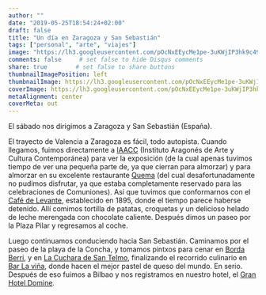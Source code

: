 ```yaml
---
author: ""
date: "2019-05-25T18:54:24+02:00"
draft: false
title: "Un día en Zaragoza y San Sebastián"
tags: ["personal", "arte", "viajes"]
image: "https://lh3.googleusercontent.com/pOcNxEEycMe1pe-3uKWjIP3hk9c49Eupow4bYDTIcLwGiEW69BbBEQ6nHt3_b--kcJfZ7J6HbJ0qacForOzGu33FFTVL7NWlOzoi0qKtYTFNpnk5XMaRms0z9apKxag-MxeCVf7k-xs=w1920-h1080"
comments: false     # set false to hide Disqus comments
share: true        # set false to share buttons
thumbnailImagePosition: left
thumbnailImage: https://lh3.googleusercontent.com/pOcNxEEycMe1pe-3uKWjIP3hk9c49Eupow4bYDTIcLwGiEW69BbBEQ6nHt3_b--kcJfZ7J6HbJ0qacForOzGu33FFTVL7NWlOzoi0qKtYTFNpnk5XMaRms0z9apKxag-MxeCVf7k-xs=w1920-h1080
coverImage: https://lh3.googleusercontent.com/pOcNxEEycMe1pe-3uKWjIP3hk9c49Eupow4bYDTIcLwGiEW69BbBEQ6nHt3_b--kcJfZ7J6HbJ0qacForOzGu33FFTVL7NWlOzoi0qKtYTFNpnk5XMaRms0z9apKxag-MxeCVf7k-xs=w1920-h1080
metaAlignment: center
coverMeta: out
---
```


El sábado nos dirigimos a Zaragoza y San Sebastián (España).

<!--more-->

El trayecto de Valencia a Zaragoza es fácil, todo autopista. Cuando llegamos, fuimos directamente a [IAACC](http://www.iaacc.es/) (Instituto Aragonés de Arte  y Cultura Contemporánea) para ver la exposición (de la cual apenas tuvimos tiempo de ver una pequeña parte de, ya que cierran para almorzar) y para almorzar en su excelente restaurante [Quema](http://restaurantequema.com/) (del cual desafortunadamente no pudimos disfrutar, ya que estaba completamente reservado para las celebraciones de Comuniones). Así que tuvimos que conformarnos con el [Café de Levante](http://www.cafedelevante.es/en/), establecido en 1895, donde el tiempo parece haberse detenido. Allí comimos tortilla de patatas, croquetas y un delicioso helado de leche merengada con chocolate caliente. Después dimos un paseo por la Plaza Pilar y regresamos al coche.

Luego continuamos conduciendo hacia San Sebastián. Caminamos por el paseo de la playa de la Concha, y tomamos pintxos para cenar en [Borda Berri](https://www.bordaberri.com/), y en [La Cuchara de San Telmo](http://www.lacucharadesantelmo.com/), finalizando el recorrido culinario en [Bar La viña](http://lavinarestaurante.com/en/), donde hacen el mejor pastel de queso del mundo. En serio. Después de eso fuimos a Bilbao y nos registramos en nuestro hotel, el [Gran Hotel Domine](https://www.hoteldominebilbao.com/).

<script src="https://cdn.jsdelivr.net/npm/publicalbum@latest/dist/pa-embed-player.min.js" async></script>
<div class="pa-embed-player" style="width:100%; height:480px; display:none;"
  data-link="https://photos.app.goo.gl/4FURyg38UE61LEzG9"
  data-title="63 new photos by Jorge Cortell">
  <img data-src="https://lh3.googleusercontent.com/_w96iZFIkoQYeIwXlrgC4dQjtLTa5obLNHgOJjKjBf4TbmjPo-eD8vHMX1yrTn5fYW61eBV6skfIRRHdfe3GjKeqPXq651IwW3f6gAN3nnpaxHPz5BoIq0Ly5NRUFcnde_Otmw4aB0M=w1920-h1080" src="" alt="" />
  <img data-src="https://lh3.googleusercontent.com/RBbHSvAy6HtZTgi-5F5avySmnU_CeM6IyHkwQ9UW-BNQhoGoZkVe2orOQg-8VmrzazHBYZ1p07eJqFI5pwRm2Oa6eFT76K5_wpBlKgatn40tu1PUTxxRhpyjvjs5oFhXCCUpXlbgoes=w1920-h1080" src="" alt="" />
  <img data-src="https://lh3.googleusercontent.com/IFDrxAyMAg9EMVJmZdX_ZGY66yi4Vx6mLPeFkaIEmsNjWQv_0Ljwdow85And_dP6RyEjKpL10EQHs4RL3DB8O7FoVwn-Ef0JZjG-T2eCFql3pj60LRhKQrtQ406Y_g_y5erbXiYdrVw=w1920-h1080" src="" alt="" />
  <img data-src="https://lh3.googleusercontent.com/N9uGhZUXlgDb3_qf01-j58o--mZiiG54l2oqTfuzMiFc76UPMKpctkkllXiFEb4hIkno7SPPm7X3vq6opeYdpb4u8Dl1yptF80qaDvihPd5EqyGnumc3B9nzFzq75D4Wep_-BOty-3M=w1920-h1080" src="" alt="" />
  <img data-src="https://lh3.googleusercontent.com/R2QUREkSAa8yqoiGBu7rTwWlstC0eayqjmebYynzidMcgcTew3KmOat9bbvsYlJ30OWJf82wctZOIrq71oaxXtvRx_AxbHwb9MYN1pr0giDdwDYBST612LB0Gel0VRTgtPr7N_CKtJU=w1920-h1080" src="" alt="" />
  <img data-src="https://lh3.googleusercontent.com/NutoU9mqz98at6R58LRg5hZlxrik0Dq0xGYKlyu9i-hdJKVjltrCw93qk0l5t5YnRKMORLY_8mCVEewQzJqjeJhxUT4c2odt0c6yScGzh8UH3xNvxe2AYdj3bliYV2H4_XR7K-62AYI=w1920-h1080" src="" alt="" />
  <img data-src="https://lh3.googleusercontent.com/zEHE9UWu1Xwe4R2lvx0CiGeehO5uReIddZfNCehRqsBHed7YOXcZ8rSJUlbwaveh5GkrUoYvQ_i6ujhifZQ_W9TERB-5ntyoSQdK04-YB_KZzp1fthAmADgq2NU07NgIlWNhDnvpHlQ=w1920-h1080" src="" alt="" />
  <img data-src="https://lh3.googleusercontent.com/KQXB1BWvTnKTJtYTiHab0-_RgfMyp1Xg1Yr3bDoZnFIlgl5md_faqdSEgftzPvhE5sHq1aiem0w7Z6kNSD75vCXNoQ0XIrMJZY0sbOtRnp3USQ97Vp9ys2Prk5W3_oEss6R65jxedZ8=w1920-h1080" src="" alt="" />
  <img data-src="https://lh3.googleusercontent.com/x1ECAvEQH9FW7gSCAzxYuKC5Mh_3peggoPU8QGEqO_s34fdkXO_vLEmknGUmy4_x4o6dNmhI_dq5EjkDfV2c9s2069HB0tpNTdysb5Jd6MnyuNSCj4A3zTfpV7U2IvjVcqilh-Hy4CA=w1920-h1080" src="" alt="" />
  <img data-src="https://lh3.googleusercontent.com/PLUni4s5636XRPaVrovAMkQMt8AcHQnBT9DQ_OEnXM3QA6Yu7a5qP5hMdRhaL5K13qQPJ2wnC0u1U2ngu6reQHocIGmnYYbpvhSeYNAKMIpk87fT2LLbJL62iWW5QDoSaB0jtHkZ_yw=w1920-h1080" src="" alt="" />
  <img data-src="https://lh3.googleusercontent.com/5j_O3i8HsZ3Er76fvBGrlZ4Rm-ArEu6p1_ezeOEhwB1t0OA329Fy0nOSc7d9S5a4DJSQ9V0ciADtONLcUCXO0LhpJl4vqhdlY98hV7Sr_cpop2kkHUfr5Vc5U0gAZ1WvDAdHisQLsqo=w1920-h1080" src="" alt="" />
  <img data-src="https://lh3.googleusercontent.com/0zSynT2ETWPMQMr7kOi3wz-m0WitRKUQA0Nz1nI-Ozxsm-pwiCFLYiv6BjRGBB_QQvq5K_fBBoPVarURc9vEIFqqe-fdSC1xgEOU3Jt1JvLq6Xd_LQMx6coFrWSXlcOiHPxoC8ZBMxM=w1920-h1080" src="" alt="" />
  <img data-src="https://lh3.googleusercontent.com/1_Wy0tmbcd1WF6dDJSruMFXsOVWFwNWgnjchQ_O6ixLCBHSKZxouCbkHzLgzSRCvmOmlWqnz8rg2poo9SwraRtmp2V6snquZbwDjkpMA9QUvCQ6NLg0JGmlM-316OvCAVrMyHvccX_4=w1920-h1080" src="" alt="" />
  <img data-src="https://lh3.googleusercontent.com/uFPRe_qZBw6iGJYnc_elBA8tdChgQcvp7JyDUkzKMT94_gWxKxHx2IkeRDRwOLJKi6QSR76sUtHFSwWPts5vuY77Wp6cNGuH2M-J8vBi5zC0WaSrtC9NAH686UnRRFXbYOs6pM5hPi0=w1920-h1080" src="" alt="" />
  <img data-src="https://lh3.googleusercontent.com/uKrmNP_oP5pdB8Fbj90xMPX1Dva0gp2954mRY-RypDwi23UURIsj5g_NsKYJP0Jb06R96V0G-ScJ07TkeeIx-0ALYx9EZ6_qXsM0lefntCb_duQlPWZcJkO0CYZIRR9kk4xxofYIuP0=w1920-h1080" src="" alt="" />
  <img data-src="https://lh3.googleusercontent.com/m5CKmIeecOQgw0RyeeE5JT-uMBCV6nTAL2bWAiORoDtcNSpoWVKAoWq0Ht2YEzC6CmMw9HWynHnU4PAjRcQBAOfpFQoEHpxX9pVScifuR42mLeBEJSc2dlIp5SbTRoS_c0wLh7EmMMc=w1920-h1080" src="" alt="" />
  <img data-src="https://lh3.googleusercontent.com/Hk3qeN22AGR0zwDQ0w1IQH7BlCS1ywFR8kMwbr_BlnwcNW7cMu6yFR3ck_ENlcD4_SB0QlXX0Di3LVzubJNaEAnK0crzMRCbbUK6MXYKp2P_WMwmc4Jy8lEan9nwqBUa_9fEpv3qRuQ=w1920-h1080" src="" alt="" />
  <img data-src="https://lh3.googleusercontent.com/TndN1wUzVufQU86uaXCstQQNw9ezwykK-IO3xqiDJK6xLHVIwglqONu_WSDzlkzKC9anRAeC60RN_lq457zrW8Co3_Cw05vkDCvp-tMc8jkN6wu3ZE4fIryyxVFeQEwLJBqR3pZIbqk=w1920-h1080" src="" alt="" />
  <img data-src="https://lh3.googleusercontent.com/IYc-tSS50f9v4JiAdWceedbD55XgmK7bBjW7MpRaKK28zz2J-zX4RU-diyQOB1NSrB-cJubAAV8twVIbYJ8SXq-Ow4K8G8Xrw0FF5tH5MGcwl6R3eOQ-eDr278wA_Jbug2Mdi84IP8c=w1920-h1080" src="" alt="" />
  <img data-src="https://lh3.googleusercontent.com/wcBxcwKc1wZITfI4y3viuK_JIUQJllqOyQPoOUj9MDRsYzpKjPC66j0Xs_owgwIML7YRSZRmLWqCjYQ2pKaPW4pobTBvGfs9n29oncCOuvX1_i9ilZIpak3R7m004F48Sy5XKJDeof4=w1920-h1080" src="" alt="" />
  <img data-src="https://lh3.googleusercontent.com/1THhQykeb1uuGAfZQ809Dx9YwBZjzuIewk0VUcBfVu56Suo9_rrHMVU1VjrLBgoBqx-Dk8x_5chC20TQ-ivG1gYM9fgqbUR5HTiqgV9ozgXoJBT5fuLzi8HhEEu2opPHfKn8lW1DGFI=w1920-h1080" src="" alt="" />
  <img data-src="https://lh3.googleusercontent.com/UYQWywfhN0M7KHIhaoFLPidDJDb8MMnIrR5u-WPeamuI5F1Tz90R629XKX6_K1oly6fAJp1eq1ytyusMhYFL9FfzZfCusAC7XvV-MPJmAb3UP5HVLmCRTt9UItrkt5o3ioWuH-YMPuM=w1920-h1080" src="" alt="" />
  <img data-src="https://lh3.googleusercontent.com/Yhjhg4YVjlog4yYp8w5EvkYHkTZm4-z3Ud2ouvtMeor2nbUeflJgJ7MYoHRRw59mK_LenvAuS8JjCHyZs2Une4WdaY1FW_tQLN4F9MK6Y0wC9kCVDq7Zq3XtR1w6AwBM_jq1AnRmQ04=w1920-h1080" src="" alt="" />
  <img data-src="https://lh3.googleusercontent.com/etUc7_UXtMdSY-GK5R_BPr1XlQqvg4Ee9LzLAoqjxunkpj2Wqh1MgSuxsfR1EwgD_TnzdhS0K4QStZIi4lCmwcLb100nYxnAf8K6rvsDgol4EX8GO_G2ukqDOuiKo9W7O9usiDM6pbc=w1920-h1080" src="" alt="" />
  <img data-src="https://lh3.googleusercontent.com/S4I44yWTk6O86J-msIKtikwo6acHRS0rqS4svx7Zz6cuK9Vqh-CgC94DKTcVDy8rCLwFqQZui1mfsLkfyf3VqZTR5Pu5lTRGiIN9ttxvyyT2-LjKBBYC4ubolN-djAaKM3wvN_nsoh8=w1920-h1080" src="" alt="" />
  <img data-src="https://lh3.googleusercontent.com/y8QJwKvr6sU02_ixppv7kPb7mZKDO7fRrUGbWZqBW-roD6HfneJYZ_v8SQAEs7mdgfFESgUzkMvkEMQzmAF504DYXAla__yNGPH_gIISBfJO0cVGfKBBhOTp_0mHu0DQ8JXngydaY5A=w1920-h1080" src="" alt="" />
  <img data-src="https://lh3.googleusercontent.com/22tSd_1MZ9zyOIYMwrwrcloecJc35VTGOwUVGGrFLDnd5rMlg_7YOhB5hMHYfuWvcX131p0B07oSww6fJwEEqRgPLV2DdFgCP4TgKNKGDMvqW9QB2hBaENIV__VrE-MUaKiZtc73SHA=w1920-h1080" src="" alt="" />
  <img data-src="https://lh3.googleusercontent.com/T8a7qzpsFG_IUqGvClk-CRADTrAolsl4YRaSmKOPoy8eId-is39U_Ug_6wr39ooPbrThWgxSscfoqBzZtqSnjZa1wl3YBMbhvEdzC7-9FfwHNdCWNDpYhejcYKMgoJwr_iym1uBs1Cs=w1920-h1080" src="" alt="" />
  <img data-src="https://lh3.googleusercontent.com/Cu9jOO1v8InyiyCa7FUWlVHI7olmaaClDtAf7Cr4Hj1SL18aHSm0XLWE4XJCU9YRB1GW_G1X0Jptcp7_yO0bajZ8uQF_z6Xy5iMod1dvndRKz3U_2xriaVsf-UIdjICmPUrRn1lAmR4=w1920-h1080" src="" alt="" />
  <img data-src="https://lh3.googleusercontent.com/AuRal2Rspj64ju-Doc8qbXZ8v6gVCnWkbjTaYnzdlIL3tM1FGlprXThNbZuOnEfysMjq4YeysIcOpuQzDGe0pXRNo-p2RbQQQUto9GOWsEcsKPzetWx3u-A5MGfdNFswxFcXyRQog9E=w1920-h1080" src="" alt="" />
  <img data-src="https://lh3.googleusercontent.com/c-z2pBiDF3gTtbL--czOjoQx2H0dYlh2jFsoQrpkyJ8N1OoLbCJZ8fzxte88RyiZmvX5EGk-9VWZB18FoxxQUoT8lUkI96744kbWMuNsINOp-3MW36Yh75wYoEOEBIdSqAD4umzxzlQ=w1920-h1080" src="" alt="" />
  <img data-src="https://lh3.googleusercontent.com/itKHUvWzfQqJxlFStK4Lv8c70zJBx4EswZK0hmzAbbjS_fUXjBLKu9GfySN1W71sXGB3_JPp9j5zjkH8zog02n0M6bTf0AItDAuQGUxpvl5QPnvx-KwNQvqI3dFyyYQqjsf6cg-4h2w=w1920-h1080" src="" alt="" />
  <img data-src="https://lh3.googleusercontent.com/4YHKJDtu5dxSvxvlS5SSUX6l62JtG15WyYThYWseOFwF2FEhKgfFxYxRIp1N0qCQoagPPTugXIikt7C_WPpbsmiaS3FNKj24cKBqL-qHTJYvPFo2w8w1PwWnR6NHfvMSAF40ScLbTtE=w1920-h1080" src="" alt="" />
  <img data-src="https://lh3.googleusercontent.com/k-Gb-fTSpQ8dkUczaOD9LMhKy-r93jUPzSvBW49ibh4IGLsHVuWRTjiZDVpL-_FQFO__vMAMqWo3E2issEwCRfbbyFxYFM7v_r5RvkPsvjBy39Gl7pFTdaGvtXuFZba1xV1HvHYLKK8=w1920-h1080" src="" alt="" />
  <img data-src="https://lh3.googleusercontent.com/Ed1JQAoA2OGT-VSgsZtSaxfo-mep920K1M8T6Hzp9Tff3sFt6oUFD2Sua9HGI43YJaPXlcXIJap6TeKyQPXlqQ3r1Es81phwqiDUKgNUPGtUvq-P9fIaufFrkK-mijwVDpVxzgGt-l4=w1920-h1080" src="" alt="" />
  <img data-src="https://lh3.googleusercontent.com/wd9FbK346Dxr3iYQfkmbLRW0aUs_BnhlfEWuqAnYlB-MzsORkvpdQhaixlyVPoLBRydrPuofCQtY2W8pPHkJEFSGv7bSINNA5NpJCiqqHUR_Vhf2KOOc-iFoZiQHFN5M9h5jFRo9dic=w1920-h1080" src="" alt="" />
  <img data-src="https://lh3.googleusercontent.com/lvqDxvn6uMUKEpn7AHPt4HYBck2LgjWiaB1yNpUIxp2Q7EJ647VC9Hvj9eGPTlNZ9jQk6ivXaOuKqzqBu1ZZ4pyMSe9wUX2aHMXzwjTMLXmLtGdP6XdizB-6tdHrwfCQEjiOUJv5HwQ=w1920-h1080" src="" alt="" />
  <img data-src="https://lh3.googleusercontent.com/XhGC0cGaMckIxuhpwhWYa7WEV10AAddcZFUeDuAcQeO-sHOgz1HAdr2w0nBNlyxbna-m0yRun0ZNCdj0f_olAOncRte0lvr0csT_Ii2o0w3-PwXVRVwGMZXv9NcSda7hjHG8NaF5FU4=w1920-h1080" src="" alt="" />
  <img data-src="https://lh3.googleusercontent.com/uWhr3v86B0MXOt9vuLKaOA9JXdFRIU2eeJ8az-0h3OpCzUVMhMrHAxoMZ9MTx2WOWW20SugD5KjYVO_IENiWXOjj9PfoG7vmhxrBhhbcEu5I_QxtLXQzgmwnFdii6aISEpzXDo_d1LE=w1920-h1080" src="" alt="" />
  <img data-src="https://lh3.googleusercontent.com/edpr8A0xkJw-ADSxelKlc5-GWAghO3VqpnXud6XXNYY3iS3VyeX72J7VK4qVznzHkBiraTMYtUXx1gfHi-fvDFwMOIJg-_ZTDLS2_Dm0n_nKo5eHNiezvW-EITKB6ZAA6ca-O1-IQ7A=w1920-h1080" src="" alt="" />
  <img data-src="https://lh3.googleusercontent.com/o3zHctkXX484ydWZkfzquQz7t-ACi-SOJBlYlk2RGjeApNWcCBQvDTRpepJ3UJSZs3dOzNSIBdUAhd-M5GOjNIg3M3HXAXuu9zmyfbkuzKg7ltUVmPy5qOvvBbWDNg1DoX6YlYzU2pw=w1920-h1080" src="" alt="" />
  <img data-src="https://lh3.googleusercontent.com/oLGPt77nB7ZvKO82lpW4J0BB48sBt3SI5Z7XjDUIW0XsB-d7fsscuzqGsyxe6RAIjDm6nnLjmmyAq8l1Pb4Z7xmeaFcg1hrd8Dypz0rrYZ3gaehxN-CXKWZk9IF8Q8ZceVTyUuGyusY=w1920-h1080" src="" alt="" />
  <img data-src="https://lh3.googleusercontent.com/DGxNELXYA2JrLXaBgiqFEwQwzU7GohEMU4mWllC6CPkEHuqfOcideG72127Qi3eRFlbMF1ONIjhOQ8al_OA6XvkL7Z4KriMF8UsWqi3kMT3CC5iOmcPUG6ElcKD3IAQnO2xE_htfSKs=w1920-h1080" src="" alt="" />
  <img data-src="https://lh3.googleusercontent.com/SplY2iCpnIUW9pHo05TD9ktEzDMsREExgl6HPKivpW3NP_jGClTrpVqB-KIXrvijrnh9e-7fQSp36i3-b4-TF5qKXNTPqQxgzDGGC_eUOS-Tv_3TnTw4yFzu5Z7vm3gyVmJAUZYs1AQ=w1920-h1080" src="" alt="" />
  <img data-src="https://lh3.googleusercontent.com/YJVA-33M5JxVVAkjMHxh3RckHih6KrH9pzugCYNdvKaEW_r8XVGoxCc2G0P0Eb8dzg3TnbzlKYxCcL1rTg2w-rW04Icly-UjmsSRxtkwv89h62iO6Qc-AEIokih90gzRgAxv_IcECBk=w1920-h1080" src="" alt="" />
  <img data-src="https://lh3.googleusercontent.com/GJ7xtNffptskWTcKXbiHYjvIdHvKvyo0NTmjCl59R63rWUCW_87ciWJafJ_6lIGYMHIyyWSyull4OymsdSoUKy0NvYnKG5NpszI_Z6lw3GK9I-FoeeW8Cu_ZDr-YBEF3gF3zHyfpyvY=w1920-h1080" src="" alt="" />
  <img data-src="https://lh3.googleusercontent.com/2gW3lRcA1ohdrzJ7yAJXVgh9mJYvn-oT60DNqqP_OSwzYAoKHGgwfx9Txc-O6eg1dXEDlGpGd7OUZjvzxTY45PbLZyA6TdP3XNqoJ9JY6aNoM-Kva6xOI9YOLZCQZ_YobI0K2YAXJMw=w1920-h1080" src="" alt="" />
  <img data-src="https://lh3.googleusercontent.com/LFXW0dc_6E7TVhF0vfiN0CnKviNEWCTv0bgzcFhG5jdQXW3P8rtSN98JGL1pohCEi4eYA2s18kpPCQoZr41Ban9VUI7Cb_N-dmJlub8zVs8xt2DUcshA6_SufeF3fktEv59cL13VTpE=w1920-h1080" src="" alt="" />
  <img data-src="https://lh3.googleusercontent.com/bK5IFOYJzXwTLIKzdqwMTUNsbi3KavMTAQLK9hJVY17ASYae5LW-x8Uu43djl3-BhyXwiRVpGE57Oe3MTNesUpDOFiXTvOb2ggMIRBfrxnRdmM8qZgt18dQyMTTu6BCDn0upbR6Fzh0=w1920-h1080" src="" alt="" />
  <img data-src="https://lh3.googleusercontent.com/40W1u7IS0KccdxZRQ9VQJzxuReagh9YUVByE0BUeXT2oC2D_4g07XNbvNZ82aV9vsiWgUdfNF2P8xDGIZPfoYwybZ6yS7sg3TL-ZnYNpzPsyFKM9QT7h3WVsslRb1fY2La6iziI15mo=w1920-h1080" src="" alt="" />
  <img data-src="https://lh3.googleusercontent.com/yPV1e-DN0SlaTYSU0MZvKalD3nHKwqk9Bk2uqqrWZIKhcFakKl8Y98ZN-fugLjDUNvxLq2AyYCPEz1SDM1efHqyoDRWnd0mEXOS789iiKPIvPjdI1nkvvbJp7PQ1Q7bc0us5CA6CHpk=w1920-h1080" src="" alt="" />
  <img data-src="https://lh3.googleusercontent.com/61BYQRwmp33Uw3iScCx-qqf50TEZ9Nn3T5c4YXZEI2QIiUYo2NNFTTtZsekh_sNmRqqilz56LderP8OVg5vKkdGHLXPznEELt65Um5D91V8g3rTwMfyBIyabn6ksjA0yeRA1hzj2nDU=w1920-h1080" src="" alt="" />
  <img data-src="https://lh3.googleusercontent.com/MimKHr3AGWrtAnll9ZNqTH8o7Ti3DHrb4eekaWROHnpiWPEXQgxHaYmmPy_D_td7rYE94p40OJfSZpJxFhA60e62SILXThDOiMZ7ovqdWn9hOBpsZqUvYkEj6-k6sLc_jTG0t5lwvyY=w1920-h1080" src="" alt="" />
  <img data-src="https://lh3.googleusercontent.com/-xpeQ9m2zw3hB8gioRecWplArLElv2jLOxsvY4lazEynrndLAnX0r2Jv48aUxJU827z-eul8dfcudSLup1U13Dy1r39xNNq6dVMhuZAVGkGEBoyL3qUcXPLO6qG7I_IMuyruR58s-6U=w1920-h1080" src="" alt="" />
  <img data-src="https://lh3.googleusercontent.com/xKliZocMbgiYGrWjbvJKkT_GNzLTH7qeX7Bp1ubdo6kOgZeBPgEOqZ5HxUfKot6CE9J20iQ-VqgrLDUzyKQfqE7h8Ar_eYQtwobVOPO_E6lA05lrA3mjJEBeERpz-PwRXr4d18IS_Y8=w1920-h1080" src="" alt="" />
  <img data-src="https://lh3.googleusercontent.com/j8tgLng-7mqPh0BfguXWPuV_SKSs-BSQyHkmimPgCQWY3bDnFcmvSIqOTo3sRYX7j5qao_5fQ-QLkkou2UCMpZwvj3odOk5CzP8BCBi4WlE6BGklsQ9wPhvfY2qB9d3Gy6JwVZz_mrc=w1920-h1080" src="" alt="" />
  <img data-src="https://lh3.googleusercontent.com/hTCElvhqBmdfJc_k8pqScxI-j9O8IjD9JsIS1q1aEcfVoeFY1IPQi60VB-q1QWoHLhsCO_G7iV8kjymci-ZN-1RO0mtKst8C4FeaTdY_ehXZnr-2xxVYee8xckZg1OdXPD2j8cAGJq8=w1920-h1080" src="" alt="" />
  <img data-src="https://lh3.googleusercontent.com/HOIaUhJW6nQVgK5ZFFtfHGtVzdFMxTbX_ioRWgLBQAXZ7Sg-Mtd0KsD5q9-G9DQ7UIoo16MuqXkIcAct3HfCoIxUH0zBPkAWn2yeVnqoZRtynPLVew-qOuQ64J3Zi-gbRYTDJ8tVQ48=w1920-h1080" src="" alt="" />
  <img data-src="https://lh3.googleusercontent.com/fl3MEZb3Mm0AeLj8FnTwsu2ERyt_WOO4pZUSHl9ezi8TAUy1LJngjXK_s234PtWq15mqc035TFLAri3eBdSo5YmJ7YRFM6KmMKhloDdaS4ysvLFqc7GdVg_N05D_cUObUiIM1xjIvqk=w1920-h1080" src="" alt="" />
  <img data-src="https://lh3.googleusercontent.com/alQ2ZeSExgvJhcpqnyCQCcCjofM8bDpPKkKXasWvIdzUyggJv7-sf9b-fd2kCDMcUkK04Hh-l6wtEviDo0yYkXEw75wqAYlUkWNcSFll7BD-1WYyAb61ET8qTgydChJjrtqXuUhUqgQ=w1920-h1080" src="" alt="" />
  <img data-src="https://lh3.googleusercontent.com/7VDs5O-F453nO-P3r6SRzzeP4TspWbJw2chZE2PbiIfsVo7EyuoWu4mSNxrPyp3qYggLBrBL3Zyqgs8hdaCEf6toINi1b_pDLDavtyV1Dp1tUKNxjm9XlO91xGB6R2PI6esqtygatsU=w1920-h1080" src="" alt="" />
  <img data-src="https://lh3.googleusercontent.com/FxrSaIreTEZ_Sa2SyoDZJM6Ia8XaZ1JZCCiIXM6GM8-CLQ7HuEDv38c4klfQRthqwa8_ipSsJDpJlGhqgoFVmIzHWKp_K3TQVyxzW39eq4iC9GgRAR7inExzOj2eZgilZX98LzpkrVM=w1920-h1080" src="" alt="" />
  <img data-src="https://lh3.googleusercontent.com/JEY2fPXEVrGK24GACP2t2TJVHdYR2PLSrUe0S8jrrMlodEU2xnCzQH4PgKVJ2db4PZg6xQuS_uDP1uW8hDRbcnglCbnLVCd7p18F_xCEMyflZWq21-Aue3_yurOlxpomxN4WLGnY8qc=w1920-h1080" src="" alt="" />
</div>
